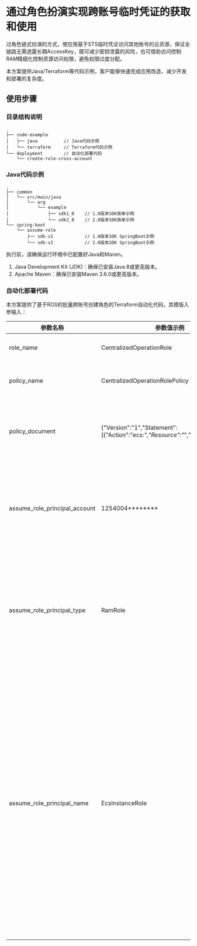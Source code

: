 # 通过角色扮演实现跨账号临时凭证的获取和使用

过角色链式扮演的方式，使应用基于STS临时凭证访问其他账号的云资源，保证全链路无需透露长期AccessKey，既可减少密钥泄露的风险，也可借助访问控制RAM精细化控制资源访问权限，避免权限过度分配。

本方案提供Java/Terraform等代码示例，客户能够快速完成应用改造，减少开发和部署的复杂度。

## 使用步骤

### 目录结构说明

```
.
├── code-example
│   ├── java          // Java代码示例
│   └── terraform     // Terraform代码示例
└── deployment        // 自动化部署代码
    └── create-role-cross-account
```

### Java代码示例

```
.
├── common
│   └── src/main/java
│       └── org
│           └── example
│               ├── sdk1_0    // 1.0版本SDK简单示例
│               └── sdk2_0    // 2.0版本SDK简单示例
└── spring-boot
    └── assume-role
        ├── sdk-v1            // 1.0版本SDK SpringBoot示例
        └── sdk-v2            // 2.0版本SDK SpringBoot示例
```

执行前，请确保运行环境中已配置好Java和Maven。

1. Java Development Kit (JDK)：确保已安装Java 8或更高版本。
2. Apache Maven：确保已安装Maven 3.6.0或更高版本。

### 自动化部署代码

本方案提供了基于ROS的批量跨账号创建角色的Terraform自动化代码，其模版入参输入：

| **参数名称** | **参数值示例** | **描述** |
| --- | --- | --- |
| role_name | CentralizedOperationRole | 批量创建的角色的名称 |
| policy_name | CentralizedOperationRolePolicy | 绑定到该角色的权限策略的名称 |
| policy_document | {"Version":"1","Statement":[{"Action":"ecs:*","Resource":"*","Effect":"Allow"}]} | 绑定到该角色的权限策略内容。既跨账号资源操作的所有权限。|
| assume_role_principal_account | 1254004******** | 角色的可信账号，既允许扮演到该新建角色的账号，不填默认为当前账号（运维账号）|
| assume_role_principal_type | RamRole | 可信账号下允许扮演该新建角色的对象的类型，枚举值：RamRole（RAM角色）、RamUser（RAM用户）|
| assume_role_principal_name | EcsInstanceRole | 可信账号下允许扮演该新建角色的对象的名称，如果授信对象类型为RamRole（RAM角色），那么请填写对应RAM角色名称，如果RamUser（RAM用户），那么请填写对应RAM用户名称。请确保填写的RAM角色或者RAM用户在可信账号下已经存在，否则会创建失败。|
